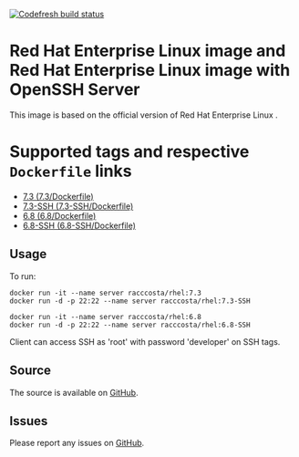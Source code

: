 [![Codefresh build status]( https://g.codefresh.io/api/badges/build?repoOwner=racc-costa&repoName=dockerfiles&branch=master&pipelineName=RHEL&accountName=racc-costa&type=cf-1)]( https://g.codefresh.io/repositories/racc-costa/dockerfiles/builds?filter=trigger:build;branch:master;service:59067f51d97da00008722dda~dockerfiles)

# Red Hat Enterprise Linux image and Red Hat Enterprise Linux image with OpenSSH Server

This image is based on the official version of Red Hat Enterprise Linux .


# Supported tags and respective `Dockerfile` links

-	[7.3 (7.3/Dockerfile)](https://github.com/racc-costa/dockerfiles/blob/master/rhel/Dockerfile73)
-	[7.3-SSH (7.3-SSH/Dockerfile)](https://github.com/racc-costa/dockerfiles/blob/master/rhel/Dockerfile73-SSH)
-	[6.8 (6.8/Dockerfile)](https://github.com/racc-costa/dockerfiles/blob/master/rhel/Dockerfile68)
-	[6.8-SSH (6.8-SSH/Dockerfile)](https://github.com/racc-costa/dockerfiles/blob/master/rhel/Dockerfile68-SSH)


## Usage

To run:

	docker run -it --name server racccosta/rhel:7.3
	docker run -d -p 22:22 --name server racccosta/rhel:7.3-SSH

	docker run -it --name server racccosta/rhel:6.8
	docker run -d -p 22:22 --name server racccosta/rhel:6.8-SSH

Client can access SSH as 'root' with password 'developer' on SSH tags.


## Source

The source is available on [GitHub](https://github.com/racc-costa/dockerfiles/tree/master/rhel).


## Issues

Please report any issues on [GitHub](https://github.com/racc-costa/dockerfiles/issues).
